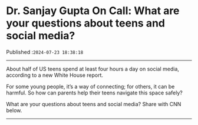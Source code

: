 # Dr. Sanjay Gupta On Call: What are your questions about teens and social media?

Published :`2024-07-23 18:38:18`

---

About half of US teens spend at least four hours a day on social media, according to a new White House report.

For some young people, it’s a way of connecting; for others, it can be harmful. So how can parents help their teens navigate this space safely?

What are your questions about teens and social media? Share with CNN below.

---


